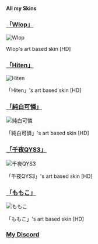 #### All my Skins

### [「Wlop」](https://www.reddit.com/r/OsuSkins/comments/9g9dg8)
![Wlop](https://ayreth.s-ul.eu/Z0iEx2Nx.png)

Wlop's art based skin [HD]

### [「Hiten」](https://www.reddit.com/r/OsuSkins/comments/9920b5)
![Hiten](https://ayreth.s-ul.eu/G5EJdtjY.png)

「Hiten」's art based skin [HD]

### [「純白可憐」](https://www.reddit.com/r/OsuSkins/comments/95uybh)
![純白可憐](https://ayreth.s-ul.eu/ExLuit5h.png)

「純白可憐」's art based skin [HD]

### [「千夜QYS3」](https://www.reddit.com/r/OsuSkins/comments/8yliin)
![千夜QYS3](https://ayreth.s-ul.eu/KxfoJtQi.png)

「千夜QYS3」's art based skin [HD]

### [「ももこ」](https://www.reddit.com/r/OsuSkins/comments/8y8w9e)
![ももこ](https://ayreth.s-ul.eu/QfG8gbwl.png)

「ももこ」's art based skin [HD]

### [My Discord](https://discord.gg/95z4TGz)
